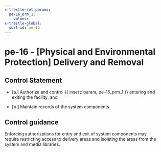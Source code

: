 ```yaml
---
x-trestle-set-params:
  pe-16_prm_1:
    values:
x-trestle-global:
  sort-id: pe-16
---
```


# pe-16 - \[Physical and Environmental Protection\] Delivery and Removal

## Control Statement

- \[a.\] Authorize and control {{ insert: param, pe-16_prm_1 }} entering and exiting the facility; and

- \[b.\] Maintain records of the system components.

## Control guidance

Enforcing authorizations for entry and exit of system components may require restricting access to delivery areas and isolating the areas from the system and media libraries.
